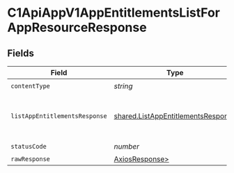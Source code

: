 # C1ApiAppV1AppEntitlementsListForAppResourceResponse


## Fields

| Field                                                                                                  | Type                                                                                                   | Required                                                                                               | Description                                                                                            |
| ------------------------------------------------------------------------------------------------------ | ------------------------------------------------------------------------------------------------------ | ------------------------------------------------------------------------------------------------------ | ------------------------------------------------------------------------------------------------------ |
| `contentType`                                                                                          | *string*                                                                                               | :heavy_check_mark:                                                                                     | N/A                                                                                                    |
| `listAppEntitlementsResponse`                                                                          | [shared.ListAppEntitlementsResponse](../../models/shared/listappentitlementsresponse.md)               | :heavy_minus_sign:                                                                                     |  The ListAppEntitlementsResponse message contains a list of results and a nextPageToken if applicable<br/> |
| `statusCode`                                                                                           | *number*                                                                                               | :heavy_check_mark:                                                                                     | N/A                                                                                                    |
| `rawResponse`                                                                                          | [AxiosResponse>](https://axios-http.com/docs/res_schema)                                               | :heavy_minus_sign:                                                                                     | N/A                                                                                                    |